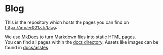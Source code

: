 [MkDocs]: https://www.mkdocs.org
[docs directory]: https://github.com/Andre601/blog/tree/master/docs
[assets]: https://github.com/Andre601/blog/tree/master/docs/assets

# Blog
This is the repository which hosts the pages you can find on https://andre601.ch/blog.

We use [MkDocs] to turn Markdown files into static HTML pages.  
You can find all pages within the [docs directory]. Assets like images can be found in [docs/asstes][assets]
